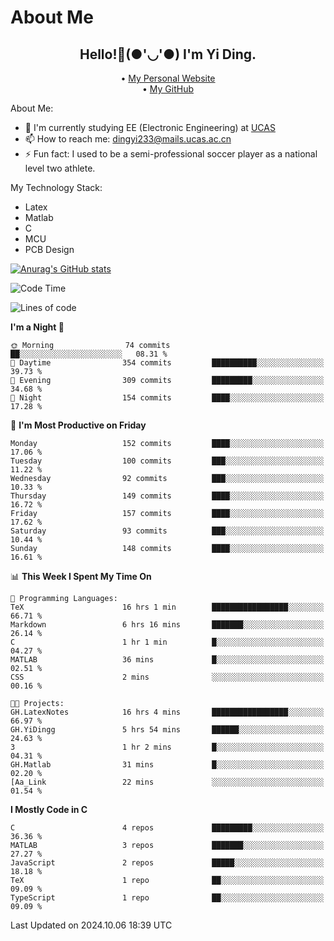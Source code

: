 # About Me

<h2 style="text-align:center;"> Hello!👋(●'◡'●) I'm Yi Ding.</h2>

<div style="text-align:center;">
  • <a href="https://yidingg.github.io/YiDingg">My Personal Website</a><br>
  • <a href="https://github.com/YiDingg">My GitHub</a>
</div>

About Me:
- 🔭 I'm currently studying EE (Electronic Engineering) at [UCAS](https://www.ucas.ac.cn/)
- 📫 How to reach me: dingyi233@mails.ucas.ac.cn
- ⚡ Fun fact: I used to be a semi-professional soccer player as a national level two athlete.

My Technology Stack:
- Latex
- Matlab
- C
- MCU
- PCB Design

[![Anurag's GitHub stats](https://github-readme-stats.vercel.app/api?username=YiDingg)](https://github.com/anuraghazra/github-readme-stats)

<!--START_SECTION:waka-->
![Code Time](http://img.shields.io/badge/Code%20Time-558%20hrs%2043%20mins-blue)

![Lines of code](https://img.shields.io/badge/From%20Hello%20World%20I%27ve%20Written-599.5%20thousand%20lines%20of%20code-blue)

**I'm a Night 🦉** 

```text
🌞 Morning                74 commits          ██░░░░░░░░░░░░░░░░░░░░░░░   08.31 % 
🌆 Daytime                354 commits         ██████████░░░░░░░░░░░░░░░   39.73 % 
🌃 Evening                309 commits         █████████░░░░░░░░░░░░░░░░   34.68 % 
🌙 Night                  154 commits         ████░░░░░░░░░░░░░░░░░░░░░   17.28 % 
```
📅 **I'm Most Productive on Friday** 

```text
Monday                   152 commits         ████░░░░░░░░░░░░░░░░░░░░░   17.06 % 
Tuesday                  100 commits         ███░░░░░░░░░░░░░░░░░░░░░░   11.22 % 
Wednesday                92 commits          ███░░░░░░░░░░░░░░░░░░░░░░   10.33 % 
Thursday                 149 commits         ████░░░░░░░░░░░░░░░░░░░░░   16.72 % 
Friday                   157 commits         ████░░░░░░░░░░░░░░░░░░░░░   17.62 % 
Saturday                 93 commits          ███░░░░░░░░░░░░░░░░░░░░░░   10.44 % 
Sunday                   148 commits         ████░░░░░░░░░░░░░░░░░░░░░   16.61 % 
```


📊 **This Week I Spent My Time On** 

```text
💬 Programming Languages: 
TeX                      16 hrs 1 min        █████████████████░░░░░░░░   66.71 % 
Markdown                 6 hrs 16 mins       ███████░░░░░░░░░░░░░░░░░░   26.14 % 
C                        1 hr 1 min          █░░░░░░░░░░░░░░░░░░░░░░░░   04.27 % 
MATLAB                   36 mins             █░░░░░░░░░░░░░░░░░░░░░░░░   02.51 % 
CSS                      2 mins              ░░░░░░░░░░░░░░░░░░░░░░░░░   00.16 % 

🐱‍💻 Projects: 
GH.LatexNotes            16 hrs 4 mins       █████████████████░░░░░░░░   66.97 % 
GH.YiDingg               5 hrs 54 mins       ██████░░░░░░░░░░░░░░░░░░░   24.63 % 
3                        1 hr 2 mins         █░░░░░░░░░░░░░░░░░░░░░░░░   04.31 % 
GH.Matlab                31 mins             █░░░░░░░░░░░░░░░░░░░░░░░░   02.20 % 
[Aa_Link                 22 mins             ░░░░░░░░░░░░░░░░░░░░░░░░░   01.54 % 
```

**I Mostly Code in C** 

```text
C                        4 repos             █████████░░░░░░░░░░░░░░░░   36.36 % 
MATLAB                   3 repos             ███████░░░░░░░░░░░░░░░░░░   27.27 % 
JavaScript               2 repos             █████░░░░░░░░░░░░░░░░░░░░   18.18 % 
TeX                      1 repo              ██░░░░░░░░░░░░░░░░░░░░░░░   09.09 % 
TypeScript               1 repo              ██░░░░░░░░░░░░░░░░░░░░░░░   09.09 % 
```




 Last Updated on 2024.10.06 18:39 UTC
<!--END_SECTION:waka-->
